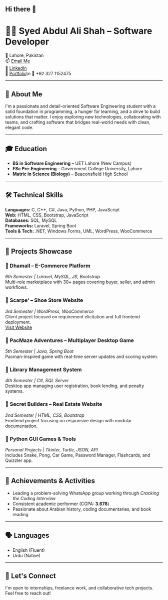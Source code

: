 ## Hi there 👋
# 👨‍💻 Syed Abdul Ali Shah – Software Developer

📍 Lahore, Pakistan  
📫 [Email Me](mailto:syedabdulalishah.786@gmail.com)  
🔗 [LinkedIn](https://www.linkedin.com/in/syed-abdul-ali-shah/)  
📄 [Portfolio](https://www.artfolio.tech/syedabdulalishah)\n
📱 +92 327 1152475  

---

## 🚀 About Me

I'm a passionate and detail-oriented Software Engineering student with a solid foundation in programming, a hunger for learning, and a drive to build solutions that matter. I enjoy exploring new technologies, collaborating with teams, and crafting software that bridges real-world needs with clean, elegant code.

---

## 🎓 Education

- **BS in Software Engineering** – UET Lahore (New Campus)  
- **FSc Pre-Engineering** – Government College University, Lahore  
- **Matric in Science (Biology)** – Beaconsfield High School  

---

## 🛠️ Technical Skills

**Languages:** C, C++, C#, Java, Python, PHP, JavaScript  
**Web:** HTML, CSS, Bootstrap, JavaScript  
**Databases:** SQL, MySQL  
**Frameworks:** Laravel, Spring Boot  
**Tools & Tech:** .NET, Windows Forms, UML, WordPress, WooCommerce  

---

## 💼 Projects Showcase

### 🔹 Dhamall – E-Commerce Platform  
_6th Semester | Laravel, MySQL, JS, Bootstrap_  
Multi-role marketplace with 30+ pages covering buyer, seller, and admin workflows.

### 🔹 Scarpe' – Shoe Store Website  
_3rd Semester | WordPress, WooCommerce_  
Client project focused on requirement elicitation and full frontend deployment.  
[Visit Website](https://scarpe.com.pk)

### 🔹 PacMaze Adventures – Multiplayer Desktop Game  
_5th Semester | Java, Spring Boot_  
Pacman-inspired game with real-time server updates and scoring system.

### 🔹 Library Management System  
_4th Semester | C#, SQL Server_  
Desktop app managing user registration, book lending, and penalty systems.

### 🔹 Secret Builders – Real Estate Website  
_2nd Semester | HTML, CSS, Bootstrap_  
Frontend project focusing on responsive design with modular documentation.

### 🔹 Python GUI Games & Tools  
_Personal Projects | Tkinter, Turtle, JSON, API_  
Includes Snake, Pong, Car Game, Password Manager, Flashcards, and Quizzler app.

---

## 🏅 Achievements & Activities

- Leading a problem-solving WhatsApp group working through _Cracking the Coding Interview_
- Consistent academic performer (CGPA: **3.678**)
- Passionate about Arabian history, coding documentaries, and book reading

---

## 🗣️ Languages

- English (Fluent)  
- Urdu (Native)

---

## 🤝 Let's Connect

I'm open to internships, freelance work, and collaborative tech projects. Feel free to reach out!


<!--
**shah541-g/shah541-g** is a ✨ _special_ ✨ repository because its `README.md` (this file) appears on your GitHub profile.

Here are some ideas to get you started:

- 🔭 I’m currently working on ...
- 🌱 I’m currently learning ...
- 👯 I’m looking to collaborate on ...
- 🤔 I’m looking for help with ...
- 💬 Ask me about ...
- 📫 How to reach me: ...
- 😄 Pronouns: ...
- ⚡ Fun fact: ...
-->

